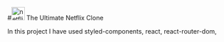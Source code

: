 
 #<img src="https://user-images.githubusercontent.com/76589507/113987811-70207f80-986c-11eb-804e-df35d501f0f6.png" width="30px" height="30px" alt="netflixLogo" /> The Ultimate Netflix Clone 

In this project I have used styled-components, react, react-router-dom,  
